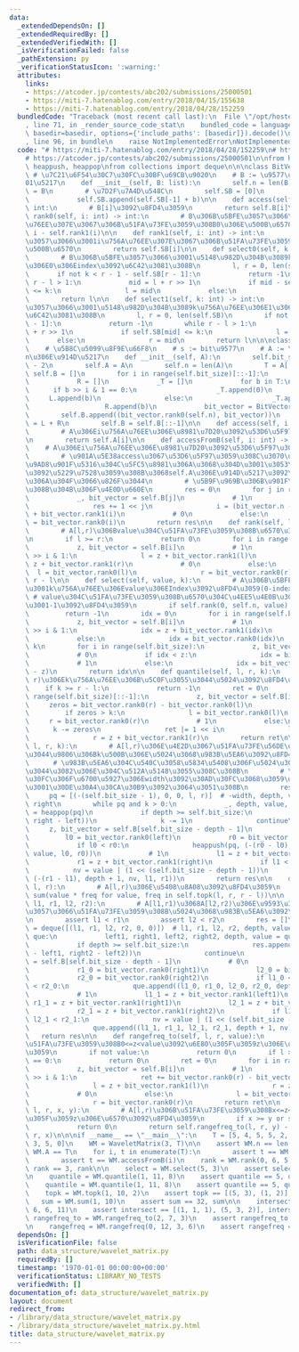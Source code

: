 ```yaml
---
data:
  _extendedDependsOn: []
  _extendedRequiredBy: []
  _extendedVerifiedWith: []
  _isVerificationFailed: false
  _pathExtension: py
  _verificationStatusIcon: ':warning:'
  attributes:
    links:
    - https://atcoder.jp/contests/abc202/submissions/25000501
    - https://miti-7.hatenablog.com/entry/2018/04/15/155638
    - https://miti-7.hatenablog.com/entry/2018/04/28/152259
  bundledCode: "Traceback (most recent call last):\n  File \"/opt/hostedtoolcache/PyPy/3.7.13/x64/site-packages/onlinejudge_verify/documentation/build.py\"\
    , line 71, in _render_source_code_stat\n    bundled_code = language.bundle(stat.path,\
    \ basedir=basedir, options={'include_paths': [basedir]}).decode()\n  File \"/opt/hostedtoolcache/PyPy/3.7.13/x64/site-packages/onlinejudge_verify/languages/python.py\"\
    , line 96, in bundle\n    raise NotImplementedError\nNotImplementedError\n"
  code: "# https://miti-7.hatenablog.com/entry/2018/04/28/152259\n# https://miti-7.hatenablog.com/entry/2018/04/15/155638\n\
    # https://atcoder.jp/contests/abc202/submissions/25000501\n\nfrom heapq import\
    \ heappush, heappop\nfrom collections import deque\n\n\nclass BitVector:\n   \
    \ # \u7C21\u6F54\u30C7\u30FC\u30BF\u69CB\u9020\n    # B := \u9577\u3055n\u306E\
    01\u5217\n    def __init__(self, B: list):\n        self.n = len(B)\n        self.B\
    \ = B\n        # \u7D2F\u7A4D\u548C\n        self.SB = [0]\n        for b in B:\n\
    \            self.SB.append(self.SB[-1] + b)\n\n    def access(self, i: int) ->\
    \ int:\n        # B[i]\u3092\u8FD4\u3059\n        return self.B[i]\n\n    def\
    \ rank0(self, i: int) -> int:\n        # B\u306B\u5BFE\u3057\u3066\u3001i\u756A\
    \u76EE\u307E\u3067\u306B\u51FA\u73FE\u3059\u308B0\u306E\u500B\u6570\n        return\
    \ i - self.rank1(i)\n\n    def rank1(self, i: int) -> int:\n        # B\u306B\u5BFE\
    \u3057\u3066\u3001i\u756A\u76EE\u307E\u3067\u306B\u51FA\u73FE\u3059\u308B1\u306E\
    \u500B\u6570\n        return self.SB[i]\n\n    def select0(self, k: int) -> int:\n\
    \        # B\u306B\u5BFE\u3057\u3066\u3001\u5148\u982D\u304B\u3089k\u756A\u76EE\
    \u306E0\u306Eindex\u3092\u6C42\u3081\u308B\n        l, r = 0, len(self.SB)\n \
    \       if not k < r - 1 - self.SB[r - 1]:\n            return -1\n        while\
    \ r - l > 1:\n            mid = l + r >> 1\n            if mid - self.SB[mid]\
    \ <= k:\n                l = mid\n            else:\n                r = mid\n\
    \        return l\n\n    def select1(self, k: int) -> int:\n        # B\u306B\u5BFE\
    \u3057\u3066\u3001\u5148\u982D\u304B\u3089k\u756A\u76EE\u306E1\u306Eindex\u3092\
    \u6C42\u3081\u308B\n        l, r = 0, len(self.SB)\n        if not k < self.SB[r\
    \ - 1]:\n            return -1\n        while r - l > 1:\n            mid = l\
    \ + r >> 1\n            if self.SB[mid] <= k:\n                l = mid\n     \
    \       else:\n                r = mid\n        return l\n\n\nclass WaveletMatrix:\n\
    \    # \u5B8C\u5099\u8F9E\u66F8\n    # s := bit\u9577\n    # A := \u9577\u3055\
    n\u306E\u914D\u5217\n    def __init__(self, A):\n        self.bit_size = len(bin(max(A)))\
    \ - 2\n        self.A = A\n        self.n = len(A)\n        T = A[:]\n       \
    \ self.B = []\n        for i in range(self.bit_size)[::-1]:\n            L = []\n\
    \            R = []\n            _T = []\n            for b in T:\n          \
    \      if b >> i & 1 == 0:\n                    _T.append(0)\n               \
    \     L.append(b)\n                else:\n                    _T.append(1)\n \
    \                   R.append(b)\n            bit_vector = BitVector(_T)\n    \
    \        self.B.append((bit_vector.rank0(self.n), bit_vector))\n            T\
    \ = L + R\n        self.B = self.B[::-1]\n\n    def access(self, i: int) -> int:\n\
    \        # A\u306Ei\u756A\u76EE\u306E\u8981\u7D20\u3092\u53D6\u5F97\u3059\u308B\
    \n        return self.A[i]\n\n    def accessFromB(self, i: int) -> int:\n    \
    \    # A\u306Ei\u756A\u76EE\u306E\u8981\u7D20\u3092\u53D6\u5F97\u3059\u308B\n\
    \        # \u901A\u5E38access\u3067\u53D6\u5F97\u3059\u308C\u3070\u826F\u3044\u3002\
    \u9AD8\u901F\u5316\u304C\u5FC5\u8981\u306A\u3068\u304D\u3001\u3053\u3061\u3089\
    \u3092\u5229\u7528\u3059\u308B\u3068self.A\u306E\u914D\u5217\u3092\u6301\u305F\
    \u306A\u304F\u3066\u826F\u3044\n        # \u5B9F\u969B\u306B\u901F\u304F\u306A\
    \u308B\u304B\u306F\u4E0D\u660E\n        res = 0\n        for j in range(self.bit_size)[::-1]:\n\
    \            _, bit_vector = self.B[j]\n            # 1\n            if bit_vector.access(i):\n\
    \                res += 1 << j\n                i = (bit_vector.n - bit_vector.SB[-1])\
    \ + bit_vector.rank1(i)\n            # 0\n            else:\n                i\
    \ = bit_vector.rank0(i)\n        return res\n\n    def rank(self, l, r, value):\n\
    \        # A[l,r)\u306Bvalue\u304C\u51FA\u73FE\u3059\u308B\u6570\u3092\u8FD4\u3059\
    \n        if l >= r:\n            return 0\n        for i in range(self.bit_size)[::-1]:\n\
    \            z, bit_vector = self.B[i]\n            # 1\n            if value\
    \ >> i & 1:\n                l = z + bit_vector.rank1(l)\n                r =\
    \ z + bit_vector.rank1(r)\n            # 0\n            else:\n              \
    \  l = bit_vector.rank0(l)\n                r = bit_vector.rank0(r)\n        return\
    \ r - l\n\n    def select(self, value, k):\n        # A\u306B\u5BFE\u3057\u3066\
    \u3001k\u756A\u76EE\u306Evalue\u306EIndex\u3092\u8FD4\u3059(0-index)\n       \
    \ # value\u304C\u51FA\u73FE\u3059\u308B\u6570\u304C\u4EE5\u4E0B\u306E\u3068\u304D\
    \u3001-1\u3092\u8FD4\u3059\n        if self.rank(0, self.n, value) <= k:\n   \
    \         return -1\n        idx = 0\n        for i in range(self.bit_size)[::-1]:\n\
    \            z, bit_vector = self.B[i]\n            # 1\n            if value\
    \ >> i & 1:\n                idx = z + bit_vector.rank1(idx)\n            # 0\n\
    \            else:\n                idx = bit_vector.rank0(idx)\n        idx +=\
    \ k\n        for i in range(self.bit_size):\n            z, bit_vector = self.B[i]\n\
    \            # 0\n            if idx < z:\n                idx = bit_vector.select0(idx)\n\
    \            # 1\n            else:\n                idx = bit_vector.select1(idx\
    \ - z)\n        return idx\n\n    def quantile(self, l, r, k):\n        # A[l,\
    \ r)\u306Ek\u756A\u76EE\u306B\u5C0F\u3055\u3044\u5024\u3092\u8FD4\u3059\n    \
    \    if k >= r - l:\n            return -1\n        ret = 0\n        for i in\
    \ range(self.bit_size)[::-1]:\n            z, bit_vector = self.B[i]\n       \
    \     zeros = bit_vector.rank0(r) - bit_vector.rank0(l)\n            # 0\n   \
    \         if zeros > k:\n                l = bit_vector.rank0(l)\n           \
    \     r = bit_vector.rank0(r)\n            # 1\n            else:\n          \
    \      k -= zeros\n                ret |= 1 << i\n                l = z + bit_vector.rank1(l)\n\
    \                r = z + bit_vector.rank1(r)\n        return ret\n\n    def topk(self,\
    \ l, r, k):\n        # A[l,r)\u306E\u4E2D\u3067\u51FA\u73FE\u56DE\u6570\u304C\u591A\
    \u3044\u9806\u306Bk\u500B\u306E\u5024\u3068\u983B\u5EA6\u3092\u8FD4\u3059\n  \
    \      # \u983B\u5EA6\u304C\u540C\u3058\u5834\u5408\u306F\u5024\u304C\u5C0F\u3055\
    \u3044\u3082\u306E\u304C\u512A\u5148\u3055\u308C\u308B\n        # \u30AD\u30E5\
    \u30FC\u306F\u6700\u5927\u306Ewidth\u3092\u30AD\u30FC\u3068\u3059\u308B\u305F\u3081\
    \u3001\u30DE\u30A4\u30CA\u30B9\u3092\u3064\u3051\u308B\n        res = []\n   \
    \     pq = [(-(self.bit_size - 1), 0, 0, l, r)]  # -width, depth, value, left,\
    \ right\n        while pq and k > 0:\n            _, depth, value, left, right\
    \ = heappop(pq)\n            if depth >= self.bit_size:\n                res.append((value,\
    \ right - left))\n                k -= 1\n                continue\n\n       \
    \     z, bit_vector = self.B[self.bit_size - depth - 1]\n            # 0\n   \
    \         l0 = bit_vector.rank0(left)\n            r0 = bit_vector.rank0(right)\n\
    \            if l0 < r0:\n                heappush(pq, (-(r0 - l0), depth + 1,\
    \ value, l0, r0))\n            # 1\n            l1 = z + bit_vector.rank1(left)\n\
    \            r1 = z + bit_vector.rank1(right)\n            if l1 < r1:\n     \
    \           nv = value | (1 << (self.bit_size - depth - 1))\n                heappush(pq,\
    \ (-(r1 - l1), depth + 1, nv, l1, r1))\n        return res\n\n    def sum(self,\
    \ l, r):\n        # A[l,r)\u306E\u5408\u8A08\u3092\u8FD4\u3059\n        return\
    \ sum(value * freq for value, freq in self.topk(l, r, r - l))\n\n    def intersect(self,\
    \ l1, r1, l2, r2):\n        # A[l1,r1)\u3068A[l2,r2)\u306E\u9593\u3067\u5171\u901A\
    \u3057\u3066\u51FA\u73FE\u3059\u308B\u5024\u3068\u983B\u5EA6\u3092\u8FD4\u3059\
    \n        assert l1 < r1\n        assert l2 < r2\n        res = []\n        que\
    \ = deque([(l1, r1, l2, r2, 0, 0)])  # l1, r1, l2, r2, depth, value\n        while\
    \ que:\n            left1, right1, left2, right2, depth, value = que.popleft()\n\
    \            if depth >= self.bit_size:\n                res.append((value, right1\
    \ - left1, right2 - left2))\n                continue\n            z, bit_vector\
    \ = self.B[self.bit_size - depth - 1]\n            # 0\n            l1_0 = bit_vector.rank0(left1)\n\
    \            r1_0 = bit_vector.rank0(right1)\n            l2_0 = bit_vector.rank0(left2)\n\
    \            r2_0 = bit_vector.rank0(right2)\n            if l1_0 < r1_0 and l2_0\
    \ < r2_0:\n                que.append((l1_0, r1_0, l2_0, r2_0, depth + 1, value))\n\
    \            # 1\n            l1_1 = z + bit_vector.rank1(left1)\n           \
    \ r1_1 = z + bit_vector.rank1(right1)\n            l2_1 = z + bit_vector.rank1(left2)\n\
    \            r2_1 = z + bit_vector.rank1(right2)\n            if l1_1 < r1_1 and\
    \ l2_1 < r2_1:\n                nv = value | (1 << (self.bit_size - depth - 1))\n\
    \                que.append((l1_1, r1_1, l2_1, r2_1, depth + 1, nv))\n\n     \
    \   return res\n\n    def rangefreq_to(self, l, r, value):\n        # A[l,r)\u306B\
    \u51FA\u73FE\u3059\u308B0<=z<value\u3092\u6E80\u305F\u3059z\u306E\u6570\u3092\u8FD4\
    \u3059\n        if not value:\n            return 0\n        if l >= r or self.n\
    \ == 0:\n            return 0\n        ret = 0\n        for i in range(self.bit_size)[::-1]:\n\
    \            z, bit_vector = self.B[i]\n            # 1\n            if value\
    \ >> i & 1:\n                ret += bit_vector.rank0(r) - bit_vector.rank0(l)\n\
    \                l = z + bit_vector.rank1(l)\n                r = z + bit_vector.rank1(r)\n\
    \            # 0\n            else:\n                l = bit_vector.rank0(l)\n\
    \                r = bit_vector.rank0(r)\n        return ret\n\n    def rangefreq(self,\
    \ l, r, x, y):\n        # A[l,r)\u306B\u51FA\u73FE\u3059\u308Bx<=z<y\u3092\u6E80\
    \u305F\u3059z\u306E\u6570\u3092\u8FD4\u3059\n        if x >= y or self.n == 0:\n\
    \            return 0\n        return self.rangefreq_to(l, r, y) - self.rangefreq_to(l,\
    \ r, x)\n\n\nif __name__ == \"__main__\":\n    T = [5, 4, 5, 5, 2, 1, 5, 6, 1,\
    \ 3, 5, 0]\n    WM = WaveletMatrix(3, T)\n\n    assert WM.n == len(T)\n    assert\
    \ WM.A == T\n    for i, t in enumerate(T):\n        assert t == WM.access(i)\n\
    \        assert t == WM.accessFromB(i)\n    rank = WM.rank(0, 6, 5)\n    assert\
    \ rank == 3, rank\n\n    select = WM.select(5, 3)\n    assert select == 6, select\n\
    \n    quantile = WM.quantile(1, 11, 8)\n    assert quantile == 5, quantile\n\n\
    \    quantile = WM.quantile(1, 11, 8)\n    assert quantile == 5, quantile\n\n\
    \    topk = WM.topk(1, 10, 2)\n    assert topk == [(5, 3), (1, 2)], topk\n\n \
    \   sum = WM.sum(1, 10)\n    assert sum == 32, sum\n\n    intersect = WM.intersect(0,\
    \ 6, 6, 11)\n    assert intersect == [(1, 1, 1), (5, 3, 2)], intersect\n\n   \
    \ rangefreq_to = WM.rangefreq_to(2, 7, 3)\n    assert rangefreq_to == 2, rangefreq_to\n\
    \n    rangefreq = WM.rangefreq(0, 12, 3, 6)\n    assert rangefreq == 7, rangefreq\n"
  dependsOn: []
  isVerificationFile: false
  path: data_structure/wavelet_matrix.py
  requiredBy: []
  timestamp: '1970-01-01 00:00:00+00:00'
  verificationStatus: LIBRARY_NO_TESTS
  verifiedWith: []
documentation_of: data_structure/wavelet_matrix.py
layout: document
redirect_from:
- /library/data_structure/wavelet_matrix.py
- /library/data_structure/wavelet_matrix.py.html
title: data_structure/wavelet_matrix.py
---
```

